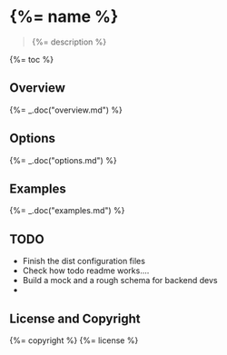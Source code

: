 # {%= name %}

> {%= description %}

{%= toc %}

## Overview
{%= _.doc("overview.md") %}

## Options
{%= _.doc("options.md") %}

## Examples
{%= _.doc("examples.md") %}

## TODO
- Finish the dist configuration files
- Check how todo readme works....
- Build a mock and a rough schema for backend devs
- 

## License and Copyright
{%= copyright %}
{%= license %}